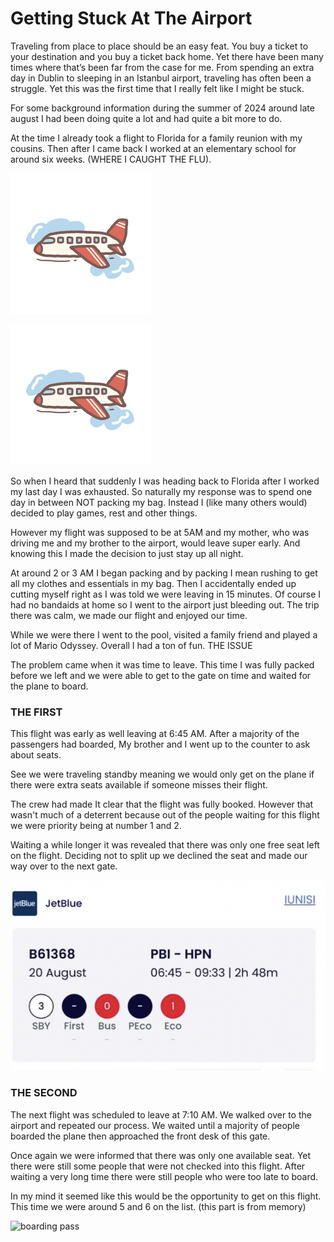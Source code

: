 # **Getting Stuck At The Airport**


Traveling from place to place should be an easy feat. You buy a ticket to your destination and you buy a ticket back home. Yet there have been many times where that’s been far from the case for me. From spending an extra day in Dublin to sleeping in an Istanbul airport, traveling has often been a struggle. Yet this was the first time that I really felt like I might be stuck.

For some background information during the summer of 2024 around late august I had been doing quite a lot and had quite a bit more to do. 

At the time I already took a flight to Florida for a family reunion with my cousins. Then after I came back I worked at an elementary school for around six weeks. (WHERE I CAUGHT THE FLU). 

<img  alt="airplane" src= images/airplane.png>

![airplane](/images/airplane.png)

So when I heard that suddenly I was heading back to Florida after I worked my last day I was exhausted. So naturally my response was to spend one day in between NOT packing my bag. Instead I (like many others would) decided to play games, rest and other things.

However my flight was supposed to be at 5AM and my mother, who was driving me and my brother to the airport, would leave super early. And knowing this I made the decision to just stay up all night. 

At around 2 or 3 AM I began packing and by packing I mean rushing to get all my clothes and essentials in my bag. Then I accidentally ended up cutting myself right as I was told we were leaving in 15 minutes. Of course I had no bandaids at home so I went to the airport just bleeding out. The trip there was calm, we made our flight and enjoyed our time. 

While we were there I went to the pool, visited a family friend and played a lot of Mario Odyssey. Overall I had a ton of fun.
THE ISSUE

The problem came when it was time to leave. This time I was fully packed before we left and we were able to get to the gate on time and waited for the plane to board.

### **THE FIRST**

This flight was early as well leaving at 6:45 AM. After a majority of the passengers had boarded, My brother and I went up to the counter to ask about seats. 

See we were traveling standby meaning we would only get on the plane if there were extra seats available if someone misses their flight. 

The crew had made It clear that the flight was fully booked. However that wasn't much of a deterrent because out of the people waiting for this flight we were priority being at number 1 and 2. 

Waiting a while longer it was revealed that there was only one free seat left on the flight. Deciding not to split up we declined the seat and made our way over to the next gate.

<img title="The first ticket" alt="boarding pass" src="/images/thefirst.png">

### **THE SECOND**

The next flight was scheduled to leave at 7:10 AM. We walked over to the airport and repeated our process. We waited until a majority of people boarded the plane then approached the front desk of this gate. 

Once again we were informed that there was only one available seat. Yet there were still some people that were not checked into this flight. After waiting a very long time there were still people who were too late to board. 

In my mind it seemed like this would be the opportunity to get on this flight. This time we were around 5 and 6 on the list. (this part is from memory)

<img title="The second ticket" alt="boarding pass" src="/images/second??.png">
